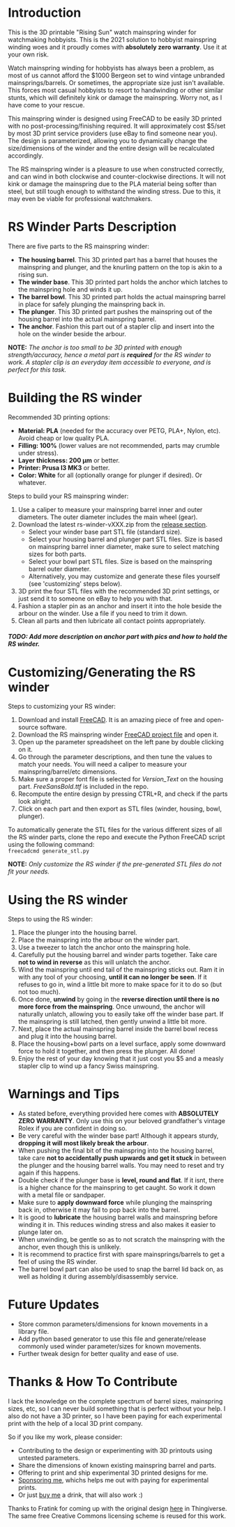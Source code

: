 # Introduction
This is the 3D printable "Rising Sun" watch mainspring winder for watchmaking hobbyists. This is the 2021 solution to hobbyist mainspring winding woes and it proudly comes with **absolutely zero warranty**. Use it at your own risk.

Watch mainspring winding for hobbyists has always been a problem, as most of us cannot afford the $1000 Bergeon set to wind vintage unbranded mainsprings/barrels. Or sometimes, the appropriate size just isn't available. This forces most casual hobbyists to resort to handwinding or other similar stunts, which will definitely kink or damage the mainspring. Worry not, as I have come to your rescue.

This mainspring winder is designed using FreeCAD to be easily 3D printed with no post-processing/finishing required. It will approximately cost $5/set by most 3D print service providers (use eBay to find someone near you). The design is parameterized, allowing you to dynamically change the size/dimensions of the winder and the entire design will be recalculated accordingly.

The RS mainspring winder is a pleasure to use when constructed correctly, and can wind in both clockwise and counter-clockwise directions. It will not kink or damage the mainspring due to the PLA material being softer than steel, but still tough enough to withstand the winding stress. Due to this, it may even be viable for professional watchmakers.

# RS Winder Parts Description

There are five parts to the RS mainspring winder:
- **The housing barrel**. This 3D printed part has a barrel that houses the mainspring and plunger, and the knurling pattern on the top is akin to a rising sun.
- **The winder base**. This 3D printed part holds the anchor which latches to the mainspring hole and winds it up.
- **The barrel bowl**. This 3D printed part holds the actual mainspring barrel in place for safely plunging the mainspring back in.
- **The plunger**. This 3D printed part pushes the mainspring out of the housing barrel into the actual mainspring barrel.
- **The anchor**. Fashion this part out of a stapler clip and insert into the hole on the winder beside the arbour.

**NOTE:** *The anchor is too small to be 3D printed with enough strength/accuracy, hence a metal part is **required** for the RS winder to work. A stapler clip is an everyday item accessible to everyone, and is perfect for this task.*

# Building the RS winder

Recommended 3D printing options:
- **Material: PLA** (needed for the accuracy over PETG, PLA+, Nylon, etc). Avoid cheap or low quality PLA.
- **Filling: 100%** (lower values are not recommended, parts may crumble under stress).
- **Layer thickness: 200 µm** or better.
- **Printer: Prusa I3 MK3** or better.
- **Color: White** for all (optionally orange for plunger if desired). Or whatever.

Steps to build your RS mainspring winder:
1. Use a caliper to measure your mainspring barrel inner and outer diameters. The outer diameter includes the main wheel (gear).
2. Download the latest rs-winder-vXXX.zip from the [release section](https://github.com/vishnu350/rs-mainspring-winder/releases).
   - Select your winder base part STL file (standard size).
   - Select your housing barrel and plunger part STL files. Size is based on mainspring barrel inner diameter, make sure to select matching sizes for both parts.
   - Select your bowl part STL files. Size is based on the mainspring barrel outer diameter.
   - Alternatively, you may customize and generate these files yourself (see 'customizing' steps below).
3. 3D print the four STL files with the recommended 3D print settings, or just send it to someone on eBay to help you with that.
4. Fashion a stapler pin as an anchor and insert it into the hole beside the arbour on the winder. Use a file if you need to trim it down.
5. Clean all parts and then lubricate all contact points appropriately.

##### TODO: Add more description on anchor part with pics and how to hold the RS winder.

# Customizing/Generating the RS winder

Steps to customizing your RS winder:
1. Download and install [FreeCAD](https://freecadweb.org/downloads.php). It is an amazing piece of free and open-source software.
2. Download the RS mainspring winder [FreeCAD project file](https://github.com/vishnu350/rs-mainspring-winder/blob/main/rs-winder.FCStd) and open it.
3. Open up the parameter spreadsheet on the left pane by double clicking on it.
4. Go through the parameter descriptions, and then tune the values to match your needs. You will need a caliper to measure your mainspring/barrel/etc dimensions.
5. Make sure a proper font file is selected for *Version_Text* on the housing part. *FreeSansBold.ttf* is included in the repo.
6. Recompute the entire design by pressing CTRL+R, and check if the parts look alright.
7. Click on each part and then export as STL files (winder, housing, bowl, plunger).

To automatically generate the STL files for the various different sizes of all the RS winder parts, clone the repo and execute the Python FreeCAD script using the following command:<br />
`freecadcmd generate_stl.py`

**NOTE:** *Only customize the RS winder if the pre-generated STL files do not fit your needs.*

# Using the RS winder

Steps to using the RS winder:
1. Place the plunger into the housing barrel.
2. Place the mainspring into the arbour on the winder part.
3. Use a tweezer to latch the anchor onto the mainspring hole.
4. Carefully put the housing barrel and winder parts together. Take care **not to wind in reverse** as this will unlatch the anchor.
5. Wind the mainspring until end tail of the mainspring sticks out. Ram it in with any tool of your choosing,  **until it can no longer be seen**. If it refuses to go in, wind a little bit more to make space for it to do so (but not too much).
6. Once done, **unwind** by going in the **reverse direction until there is no more force from the mainspring**. Once unwound, the anchor will naturally unlatch, allowing you to easily take off the winder base part. If the mainspring is still latched, then gently unwind a little bit more.
7. Next, place the actual mainspring barrel inside the barrel bowl recess and plug it into the housing barrel.
8. Place the housing+bowl parts on a level surface, apply some downward force to hold it together, and then press the plunger. All done!
9. Enjoy the rest of your day knowing that it just cost you $5 and a measly stapler clip to wind up a fancy Swiss mainspring.

# Warnings and Tips
- As stated before, everything provided here comes with **ABSOLUTELY ZERO WARRANTY**. Only use this on your beloved grandfather's vintage Rolex if you are confident in doing so.
- Be very careful with the winder base part! Although it appears sturdy, **dropping it will most likely break the arbour**.
- When pushing the final bit of the mainspring into the housing barrel, take care **not to accidentally push upwards and get it stuck** in between the plunger and the housing barrel walls. You may need to reset and try again if this happens.
- Double check if the plunger base is **level, round and flat**. If it isnt, there is a higher chance for the mainspring to get caught. So work it down with a metal file or sandpaper.
- Make sure to **apply downward force** while plunging the mainspring back in, otherwise it may fail to pop back into the barrel.
- It is good to **lubricate** the housing barrel walls and mainspring before winding it in. This reduces winding stress and also makes it easier to plunge later on.
- When unwinding, be gentle so as to not scratch the mainspring with the anchor, even though this is unlikely.
- It is recommend to practice first with spare mainsprings/barrels to get a feel of using the RS winder.
- The barrel bowl part can also be used to snap the barrel lid back on, as well as holding it during assembly/disassembly service.
 
# Future Updates
- Store common parameters/dimensions for known movements in a library file.
- Add python based generator to use this file and generate/release commonly used winder parameter/sizes for known movements.
- Further tweak design for better quality and ease of use.

# Thanks & How To Contribute
I lack the knowledge on the complete spectrum of barrel sizes, mainspring sizes, etc, so I can never build something that is perfect without your help. I also do not have a 3D printer, so I have been paying for each experimental print with the help of a local 3D print company.

So if you like my work, please consider:
- Contributing to the design or experimenting with 3D printouts using untested parameters.
- Share the dimensions of known existing mainspring barrel and parts.
- Offering to print and ship experimental 3D printed designs for me.
- [Sponsoring me](https://github.com/sponsors/vishnu350), whichs helps me out with paying for experimental prints.
- Or just [buy me](https://github.com/sponsors/vishnu350) a drink, that will also work :)

Thanks to Fratink for coming up with the original design [here](https://www.thingiverse.com/thing:3540660) in Thingiverse. The same free Creative Commons licensing scheme is reused for this work.

